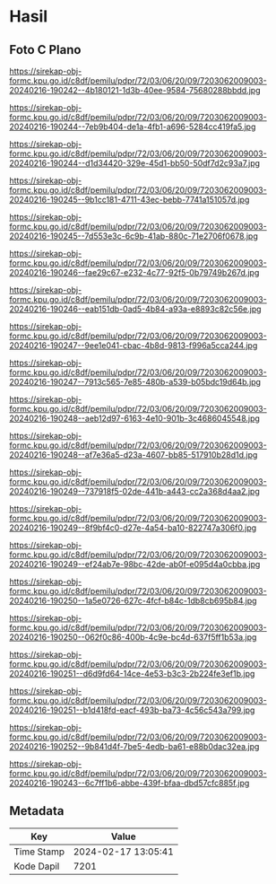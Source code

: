 # Hasil

## Foto C Plano

https://sirekap-obj-formc.kpu.go.id/c8df/pemilu/pdpr/72/03/06/20/09/7203062009003-20240216-190242--4b180121-1d3b-40ee-9584-75680288bbdd.jpg

https://sirekap-obj-formc.kpu.go.id/c8df/pemilu/pdpr/72/03/06/20/09/7203062009003-20240216-190244--7eb9b404-de1a-4fb1-a696-5284cc419fa5.jpg

https://sirekap-obj-formc.kpu.go.id/c8df/pemilu/pdpr/72/03/06/20/09/7203062009003-20240216-190244--d1d34420-329e-45d1-bb50-50df7d2c93a7.jpg

https://sirekap-obj-formc.kpu.go.id/c8df/pemilu/pdpr/72/03/06/20/09/7203062009003-20240216-190245--9b1cc181-4711-43ec-bebb-7741a151057d.jpg

https://sirekap-obj-formc.kpu.go.id/c8df/pemilu/pdpr/72/03/06/20/09/7203062009003-20240216-190245--7d553e3c-6c9b-41ab-880c-71e2706f0678.jpg

https://sirekap-obj-formc.kpu.go.id/c8df/pemilu/pdpr/72/03/06/20/09/7203062009003-20240216-190246--fae29c67-e232-4c77-92f5-0b79749b267d.jpg

https://sirekap-obj-formc.kpu.go.id/c8df/pemilu/pdpr/72/03/06/20/09/7203062009003-20240216-190246--eab151db-0ad5-4b84-a93a-e8893c82c56e.jpg

https://sirekap-obj-formc.kpu.go.id/c8df/pemilu/pdpr/72/03/06/20/09/7203062009003-20240216-190247--9ee1e041-cbac-4b8d-9813-f996a5cca244.jpg

https://sirekap-obj-formc.kpu.go.id/c8df/pemilu/pdpr/72/03/06/20/09/7203062009003-20240216-190247--7913c565-7e85-480b-a539-b05bdc19d64b.jpg

https://sirekap-obj-formc.kpu.go.id/c8df/pemilu/pdpr/72/03/06/20/09/7203062009003-20240216-190248--aeb12d97-6163-4e10-901b-3c4686045548.jpg

https://sirekap-obj-formc.kpu.go.id/c8df/pemilu/pdpr/72/03/06/20/09/7203062009003-20240216-190248--af7e36a5-d23a-4607-bb85-517910b28d1d.jpg

https://sirekap-obj-formc.kpu.go.id/c8df/pemilu/pdpr/72/03/06/20/09/7203062009003-20240216-190249--737918f5-02de-441b-a443-cc2a368d4aa2.jpg

https://sirekap-obj-formc.kpu.go.id/c8df/pemilu/pdpr/72/03/06/20/09/7203062009003-20240216-190249--8f9bf4c0-d27e-4a54-ba10-822747a306f0.jpg

https://sirekap-obj-formc.kpu.go.id/c8df/pemilu/pdpr/72/03/06/20/09/7203062009003-20240216-190249--ef24ab7e-98bc-42de-ab0f-e095d4a0cbba.jpg

https://sirekap-obj-formc.kpu.go.id/c8df/pemilu/pdpr/72/03/06/20/09/7203062009003-20240216-190250--1a5e0726-627c-4fcf-b84c-1db8cb695b84.jpg

https://sirekap-obj-formc.kpu.go.id/c8df/pemilu/pdpr/72/03/06/20/09/7203062009003-20240216-190250--062f0c86-400b-4c9e-bc4d-637f5ff1b53a.jpg

https://sirekap-obj-formc.kpu.go.id/c8df/pemilu/pdpr/72/03/06/20/09/7203062009003-20240216-190251--d6d9fd64-14ce-4e53-b3c3-2b224fe3ef1b.jpg

https://sirekap-obj-formc.kpu.go.id/c8df/pemilu/pdpr/72/03/06/20/09/7203062009003-20240216-190251--b1d418fd-eacf-493b-ba73-4c56c543a799.jpg

https://sirekap-obj-formc.kpu.go.id/c8df/pemilu/pdpr/72/03/06/20/09/7203062009003-20240216-190252--9b841d4f-7be5-4edb-ba61-e88b0dac32ea.jpg

https://sirekap-obj-formc.kpu.go.id/c8df/pemilu/pdpr/72/03/06/20/09/7203062009003-20240216-190243--6c7ff1b6-abbe-439f-bfaa-dbd57cfc885f.jpg


## Metadata

| Key        | Value               |
| ---------- | ------------------- |
| Time Stamp | 2024-02-17 13:05:41 |
| Kode Dapil | 7201                |



